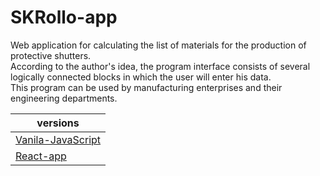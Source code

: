 # SKRollo-app

Web application for calculating the list of materials for the production of protective shutters.<br>
According to the author's idea, the program interface consists of several logically connected blocks in which the user will enter his data.<br>
This program can be used by manufacturing enterprises and their engineering departments.


|   versions                     |
|-------------------------------|
| [Vanila-JavaScript](https://github.com/SKindij/SKRollo-app/tree/main/Vanila-javascript-version) |
| [React-app](https://github.com/SKindij/SKRollo-app/tree/main/React-app-version) |




